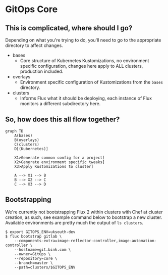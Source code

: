 # GitOps Core

## This is complicated, where should I go?

Depending on what you're trying to do, you'll need to go to the appropriate directory to affect changes.

* bases
  - Core structure of Kubernetes Kustomizations, no environment specific configuration, changes here apply to ALL clusters, production included.
* overlays
  - Environment specific configuration of Kustomizations from the `bases` directory.
* clusters
  - Informs Flux what it should be deploying, each instance of Flux monitors a different subdirectory here.


## So, how does this all flow together?

```mermaid
graph TD
    A(bases)
    B(overlays)
    C(clusters)
    D[(Kubernetes)]

    X1>Generate common config for a project]
    X2>Generate environment specific tweaks]
    X3>Apply Kustomizations to cluster]

    A --> X1 --> B
    B --> X2 --> C
    C --> X3 --> D
```

## Bootstrapping

We're currently not bootstrapping Flux 2 within clusters with Chef at cluster creation, as such, see example command below to bootstrap a new cluster. Available environments are pretty much the output of `ls clusters`.

```shell
$ export GITOPS_ENV=uksouth-dev
$ flux bootstrap gitlab \
    --components-extra=image-reflector-controller,image-automation-controller \
    --hostname=git.bink.com \
    --owner=GitOps \
    --repository=core \
    --branch=master \
    --path=clusters/$GITOPS_ENV
```
